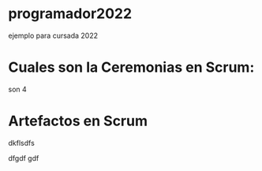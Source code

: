 # programador2022
ejemplo para cursada 2022

# Cuales son la Ceremonias en Scrum:
son 4

# Artefactos en Scrum

dkflsdfs

dfgdf
gdf
